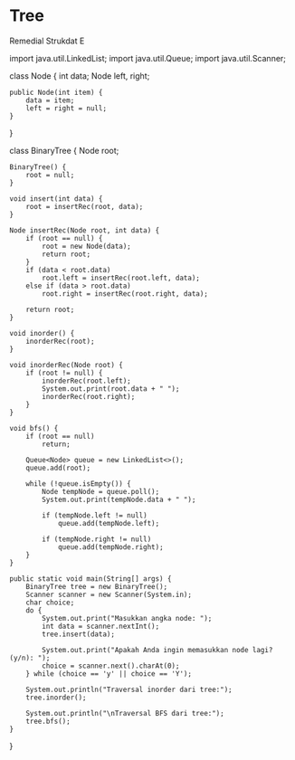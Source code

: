 # Tree
Remedial Strukdat E

import java.util.LinkedList;
import java.util.Queue;
import java.util.Scanner;

class Node {
    int data;
    Node left, right;

    public Node(int item) {
        data = item;
        left = right = null;
    }
}

class BinaryTree {
    Node root;

    BinaryTree() {
        root = null;
    }

    void insert(int data) {
        root = insertRec(root, data);
    }

    Node insertRec(Node root, int data) {
        if (root == null) {
            root = new Node(data);
            return root;
        }
        if (data < root.data)
            root.left = insertRec(root.left, data);
        else if (data > root.data)
            root.right = insertRec(root.right, data);

        return root;
    }

    void inorder() {
        inorderRec(root);
    }

    void inorderRec(Node root) {
        if (root != null) {
            inorderRec(root.left);
            System.out.print(root.data + " ");
            inorderRec(root.right);
        }
    }

    void bfs() {
        if (root == null)
            return;

        Queue<Node> queue = new LinkedList<>();
        queue.add(root);

        while (!queue.isEmpty()) {
            Node tempNode = queue.poll();
            System.out.print(tempNode.data + " ");

            if (tempNode.left != null)
                queue.add(tempNode.left);

            if (tempNode.right != null)
                queue.add(tempNode.right);
        }
    }

    public static void main(String[] args) {
        BinaryTree tree = new BinaryTree();
        Scanner scanner = new Scanner(System.in);
        char choice;
        do {
            System.out.print("Masukkan angka node: ");
            int data = scanner.nextInt();
            tree.insert(data);

            System.out.print("Apakah Anda ingin memasukkan node lagi? (y/n): ");
            choice = scanner.next().charAt(0);
        } while (choice == 'y' || choice == 'Y');

        System.out.println("Traversal inorder dari tree:");
        tree.inorder();

        System.out.println("\nTraversal BFS dari tree:");
        tree.bfs();
    }
}
